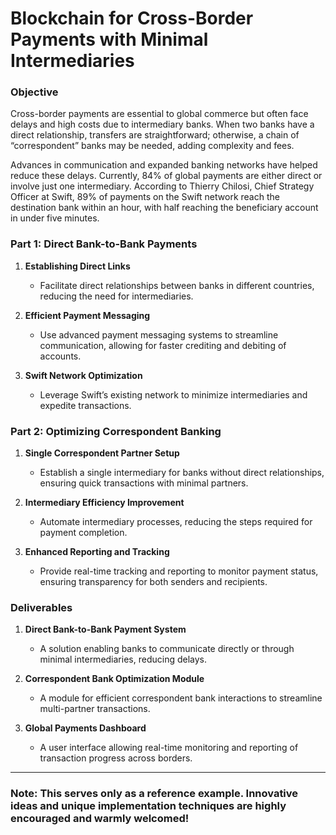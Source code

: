 # **Blockchain for Cross-Border Payments with Minimal Intermediaries**


### Objective
Cross-border payments are essential to global commerce but often face delays and high costs due to intermediary banks. When two banks have a direct relationship, transfers are straightforward; otherwise, a chain of “correspondent” banks may be needed, adding complexity and fees.

Advances in communication and expanded banking networks have helped reduce these delays. Currently, 84% of global payments are either direct or involve just one intermediary. According to Thierry Chilosi, Chief Strategy Officer at Swift, 89% of payments on the Swift network reach the destination bank within an hour, with half reaching the beneficiary account in under five minutes.

### Part 1: Direct Bank-to-Bank Payments

1. **Establishing Direct Links**  
   - Facilitate direct relationships between banks in different countries, reducing the need for intermediaries.

2. **Efficient Payment Messaging**  
   - Use advanced payment messaging systems to streamline communication, allowing for faster crediting and debiting of accounts.

3. **Swift Network Optimization**  
   - Leverage Swift’s existing network to minimize intermediaries and expedite transactions.

### Part 2: Optimizing Correspondent Banking

1. **Single Correspondent Partner Setup**  
   - Establish a single intermediary for banks without direct relationships, ensuring quick transactions with minimal partners.

2. **Intermediary Efficiency Improvement**  
   - Automate intermediary processes, reducing the steps required for payment completion.

3. **Enhanced Reporting and Tracking**  
   - Provide real-time tracking and reporting to monitor payment status, ensuring transparency for both senders and recipients.

### Deliverables

1. **Direct Bank-to-Bank Payment System**  
   - A solution enabling banks to communicate directly or through minimal intermediaries, reducing delays.

2. **Correspondent Bank Optimization Module**  
   - A module for efficient correspondent bank interactions to streamline multi-partner transactions.

3. **Global Payments Dashboard**  
   - A user interface allowing real-time monitoring and reporting of transaction progress across borders.

---
### Note: This serves only as a reference example. Innovative ideas and unique implementation techniques are highly encouraged and warmly welcomed!
